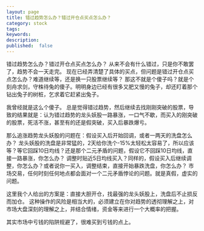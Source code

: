 ```yaml
---
layout: page
title: 错过趋势怎么办？错过开仓点买点怎么办？
category: stock
tags:
keywords:
description:
published:  false
---
```



错过趋势怎么办？错过开仓点买点怎么办？
从来不会有什么错过，只是你不敢罢了，趋势不会一天走完。
现在已经弄清楚了具体的买点，但问题是错过开仓点买点怎么办？难道继续等，还是换一只股票继续等？
那这不就是个傻子吗？就是个刻舟求剑，守株待兔的傻子。明明身边已经有很多又肥又慢的兔子，却还盯着那个钻出兔子的树桩，乞求着它赶紧出兔子。

我曾经就是这么个傻子。
总是觉得错过趋势，然后继续去找刚刚突破的股票，导致的结果就是：认为错过趋势的龙头妖股一路暴涨，一口气不歇，而买入的刚突破的股票，死活不涨，甚至有的还是假突破，买入后暴跌爆亏。

那么追涨趋势龙头妖股的问题在：假设买入后开始回调，或者一两天的洗盘怎么办？
龙头妖股的洗盘是非常猛的，2天给你洗个-15%太轻松太容易了，所以应该等？等它回踩10日均线？还是那个二元矛盾的问题，假设它不回踩10日均线，直接一路暴涨，你怎么办？
调整时贴近5日均线买入？同样的，假设买入后继续调整，你怎么办？或者说你一买入，调整结束，直接开始暴跌洗盘，你怎么办？
市场交易，任何时刻任何地点都会面对一个二元矛盾悖论的问题。就是真假，虚实的问题。

这里我个人给出的方案是：直接大胆开仓，找最强的龙头妖股上，洗盘后不止损反而加仓。
这种操作的风险是相当大的，必须建立在你对趋势的透彻理解之上，对市场大盘深刻的理解之上，并结合情绪，资金等来进行一个大概率的把握。

其实市场中亏钱的陷阱规避了，很难买到亏钱的点上。

